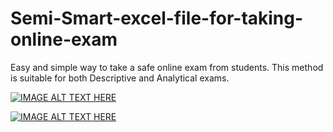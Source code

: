 # Semi-Smart-excel-file-for-taking-online-exam
Easy and simple way to take a safe online exam from students. This method is suitable for both Descriptive and Analytical exams.

[![IMAGE ALT TEXT HERE](https://img.youtube.com/vi/5OPgElqeWcU/0.jpg)](https://www.youtube.com/5OPgElqeWcU)

[![IMAGE ALT TEXT HERE](https://img.youtube.com/vi/z17X-mmcLMc/0.jpg)](https://www.youtube.com/z17X-mmcLMc)
